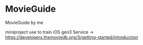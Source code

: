 # MovieGuide
 MovieGuide by me

miniproject use to train iOS gen3
Service -> https://developers.themoviedb.org/3/getting-started/introduction
